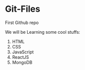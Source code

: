 # Git-Files
First Github repo

We will be Learning some cool stuffs:

1. HTML
2. CSS
3. JavaScript
4. ReactJS
5. MongoDB
